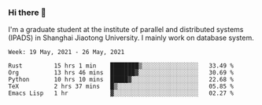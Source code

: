 ### Hi there 👋

I'm a graduate student at the institute of parallel and distributed systems (IPADS) in Shanghai Jiaotong University. I mainly work on database system.

<!--START_SECTION:waka-->
```text
Week: 19 May, 2021 - 26 May, 2021

Rust         15 hrs 1 min    ████████▒░░░░░░░░░░░░░░░░   33.49 % 
Org          13 hrs 46 mins  ███████▓░░░░░░░░░░░░░░░░░   30.69 % 
Python       10 hrs 10 mins  █████▓░░░░░░░░░░░░░░░░░░░   22.68 % 
TeX          2 hrs 37 mins   █▒░░░░░░░░░░░░░░░░░░░░░░░   05.85 % 
Emacs Lisp   1 hr            ▓░░░░░░░░░░░░░░░░░░░░░░░░   02.27 % 
```
<!--END_SECTION:waka-->

<!--
**yqmmm/yqmmm** is a ✨ _special_ ✨ repository because its `README.md` (this file) appears on your GitHub profile.

Here are some ideas to get you started:

- 🔭 I’m currently working on ...
- 🌱 I’m currently learning ...
- 👯 I’m looking to collaborate on ...
- 🤔 I’m looking for help with ...
- 💬 Ask me about ...
- 📫 How to reach me: ...
- 😄 Pronouns: ...
- ⚡ Fun fact: ...
-->
